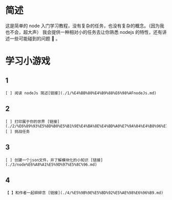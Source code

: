# 简述
这是简单的 node 入门学习教程，没有复杂的任务，也没有复杂的概念。（因为我也不会，超大声）
我会提供一种相对小的任务去让你熟悉 nodejs 的特性，还有讲述一些可能碰到的问题 🤔 。


# 学习小游戏
## 1
    [ ] 阅读 nodeJs 简述[链接](./1/%E4%BB%80%E4%B9%88%E6%98%AFnodeJs.md)
## 2
    [ ] 打印属于你的世界 [链接](./2/%E6%89%93%E5%8D%B0%E5%B1%9E%E4%BA%8E%E4%BD%A0%E7%9A%84%E4%B8%96%E7%95%8C.md)
    [ ] 挑战任务
## 3
    [ ] 创建一个json文件，并了解模块化的小知识 [链接](./3/node%E6%A8%A1%E5%9D%97%E5%8C%96.md)
## 4 
    【 】和作者一起碎碎念 [链接](./4/%E5%9B%9E%E5%BD%92%E5%AE%98%E6%96%B9.md)